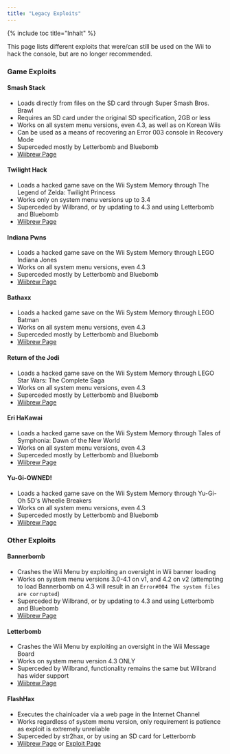 ```yaml
---
title: "Legacy Exploits"
---
```


{% include toc title="Inhalt" %}

This page lists different exploits that were/can still be used on the Wii to hack the console, but are no longer recommended.

### Game Exploits

#### Smash Stack

+ Loads directly from files on the SD card through Super Smash Bros. Brawl
+ Requires an SD card under the original SD specification, 2GB or less
+ Works on all system menu versions, even 4.3, as well as on Korean Wiis
+ Can be used as a means of recovering an Error 003 console in Recovery Mode
+ Superceded mostly by Letterbomb and Bluebomb
+ [Wiibrew Page](https://wiibrew.org/wiki/Smash_Stack)

#### Twilight Hack

+ Loads a hacked game save on the Wii System Memory through The Legend of Zelda: Twilight Princess
+ Works only on system menu versions up to 3.4
+ Superceded by Wilbrand, or by updating to 4.3 and using Letterbomb and Bluebomb
+ [Wiibrew Page](https://wiibrew.org/wiki/Twilight_Hack)

#### Indiana Pwns

+ Loads a hacked game save on the Wii System Memory through LEGO Indiana Jones
+ Works on all system menu versions, even 4.3
+ Superceded mostly by Letterbomb and Bluebomb
+ [Wiibrew Page](https://wiibrew.org/wiki/Indiana_Pwns)

#### Bathaxx

+ Loads a hacked game save on the Wii System Memory through LEGO Batman
+ Works on all system menu versions, even 4.3
+ Superceded mostly by Letterbomb and Bluebomb
+ [Wiibrew Page](https://wiibrew.org/wiki/Bathaxx)

#### Return of the Jodi

+ Loads a hacked game save on the Wii System Memory through LEGO Star Wars: The Complete Saga
+ Works on all system menu versions, even 4.3
+ Superceded mostly by Letterbomb and Bluebomb
+ [Wiibrew Page](https://wiibrew.org/wiki/Return_of_the_Jodi)

#### Eri HaKawai

+ Loads a hacked game save on the Wii System Memory through Tales of Symphonia: Dawn of the New World
+ Works on all system menu versions, even 4.3
+ Superceded mostly by Letterbomb and Bluebomb
+ [Wiibrew Page](https://wiibrew.org/wiki/Eri_HaKawai)

#### Yu-Gi-OWNED!

+ Loads a hacked game save on the Wii System Memory through Yu-Gi-Oh 5D's Wheelie Breakers
+ Works on all system menu versions, even 4.3
+ Superceded mostly by Letterbomb and Bluebomb
+ [Wiibrew Page](https://wiibrew.org/wiki/Yu-Gi-OWNED!)

### Other Exploits

#### Bannerbomb

+ Crashes the Wii Menu by exploiting an oversight in Wii banner loading
+ Works on system menu versions 3.0-4.1 on v1, and 4.2 on v2 (attempting to load Bannerbomb on 4.3 will result in an `Error#004 The system files are corrupted`)
+ Superceded by Wilbrand, or by updating to 4.3 and using Letterbomb and Bluebomb
+ [Wiibrew Page](https://wiibrew.org/wiki/Bannerbomb)

#### Letterbomb

+ Crashes the Wii Menu by exploiting an oversight in the Wii Message Board
+ Works on system menu version 4.3 ONLY
+ Superceded by Wilbrand, functionality remains the same but Wilbrand has wider support
+ [Wiibrew Page](https://wiibrew.org/wiki/LetterBomb)

#### FlashHax

+ Executes the chainloader via a web page in the Internet Channel
+ Works regardless of system menu version, only requirement is patience as exploit is extremely unreliable
+ Superceded by str2hax, or by using an SD card for Letterbomb
+ [Wiibrew Page](https://wiibrew.org/wiki/Flashhax) or [Exploit Page](flashhax)
